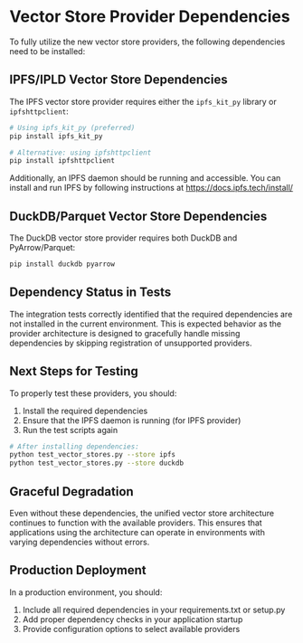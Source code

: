 # Vector Store Provider Dependencies

To fully utilize the new vector store providers, the following dependencies need to be installed:

## IPFS/IPLD Vector Store Dependencies

The IPFS vector store provider requires either the `ipfs_kit_py` library or `ipfshttpclient`:

```bash
# Using ipfs_kit_py (preferred)
pip install ipfs_kit_py

# Alternative: using ipfshttpclient
pip install ipfshttpclient
```

Additionally, an IPFS daemon should be running and accessible. You can install and run IPFS by following instructions at https://docs.ipfs.tech/install/

## DuckDB/Parquet Vector Store Dependencies

The DuckDB vector store provider requires both DuckDB and PyArrow/Parquet:

```bash
pip install duckdb pyarrow
```

## Dependency Status in Tests

The integration tests correctly identified that the required dependencies are not installed in the current environment. This is expected behavior as the provider architecture is designed to gracefully handle missing dependencies by skipping registration of unsupported providers.

## Next Steps for Testing

To properly test these providers, you should:

1. Install the required dependencies
2. Ensure that the IPFS daemon is running (for IPFS provider)
3. Run the test scripts again

```bash
# After installing dependencies:
python test_vector_stores.py --store ipfs
python test_vector_stores.py --store duckdb
```

## Graceful Degradation

Even without these dependencies, the unified vector store architecture continues to function with the available providers. This ensures that applications using the architecture can operate in environments with varying dependencies without errors.

## Production Deployment

In a production environment, you should:

1. Include all required dependencies in your requirements.txt or setup.py
2. Add proper dependency checks in your application startup
3. Provide configuration options to select available providers
